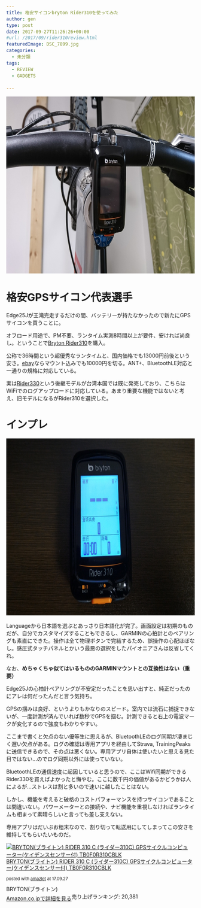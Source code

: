```yaml
---
title: 格安サイコンbryton Rider310を使ってみた
author: gen
type: post
date: 2017-09-27T11:26:26+00:00
#url: /2017/09/rider310review.html
featuredImage: DSC_7899.jpg
categories:
  - 未分類
tags:
  - REVIEW
  - GADGETS

---
```

<img class="wp-image-745 size-large alignnone" src="./DSC_7899.jpg" alt="" width="840" height="473" />

# 格安GPSサイコン代表選手

Edge25Jが王滝完走するだけの間、バッテリーが持たなかったので新たにGPSサイコンを買うことに。

オフロード用途で、PM不要、ランタイム実測8時間以上が要件、安ければ尚良し。ということで[Bryton Rider310][1]を購入。

公称で36時間という超優秀なランタイムと、国内価格でも13000円前後という安さ。[ebay][2]ならマウント込みでも10000円を切る。ANT+、BluetoothLE対応と一通りの規格に対応している。

実は[Rider330][3]という後継モデルが台湾本国では既に発売しており、こちらはWiFiでのログアップロードに対応している。あまり重要な機能ではないと考え、旧モデルになるがRider310を選択した。

# インプレ

<img class="aligncenter size-large wp-image-753" src="./P_20170927_201256.jpg" alt="" width="840" height="473" />

Languageから日本語を選ぶとあっさり日本語化が完了。画面設定は初期のものだが、自分でカスタマイズすることもできるし、GARMINの心拍計とのペアリングも素直にできた。操作は全て物理ボタンで完結するため、誤操作の心配ほぼなし。感圧式タッチパネルとかいう最悪の選択をしたパイオニアさんは反省してくれ。

なお、**めちゃくちゃ似てはいるもののGARMINマウントとの互換性はない（重要）**

Edge25Jの心拍計ペアリングが不安定だったことを思い出すと、純正だったのにアレは何だったんだと言う気持ち。

GPSの掴みは良好、というよりもかなりのスピード。室内では流石に捕捉できないが、一度計測が済んでいれば数秒でGPSを掴む。計測できると右上の電波マークが変化するので強度もわかりやすい。

ここまで書くと欠点のない優等生に思えるが、BluetoothLEのログ同期が凄まじく遅い欠点がある。ログの確認は専用アプリを経由してStrava, TrainingPeaksに送信できるので、その点は悪くない。専用アプリ自体は使いたいと思える見た目ではない…のでログ同期以外には使っていない。

BluetoothLEの通信速度に起因していると思うので、ここはWifi同期ができるRider330を買えばよかったと悔やむ。ここに数千円の価値があるかどうかは人によるが…ストレスは割と多いので速いに越したことはない。

しかし、機能を考えると破格のコストパフォーマンスを持つサイコンであることは間違いない。パワーメーターとの接続や、ナビ機能を重視しなければランタイムも相まって素晴らしいと言っても差し支えない。

専用アプリはだいぶお粗末なので、割り切って転送用にしてしまってこの安さを維持してもらいたいものだ。

<div class="amazlet-box" style="margin-bottom: 0px;">
  <div class="amazlet-image" style="float: left; margin: 0px 12px 1px 0px;">
    <a href="http://www.amazon.co.jp/exec/obidos/ASIN/B074KXFHDW/gensobunya-22/ref=nosim/" target="_blank" rel="noopener" name="amazletlink"><img style="border: none;" src="https://images-fe.ssl-images-amazon.com/images/I/41ewbXgKe-L._SL160_.jpg" alt="BRYTON(ブライトン) RIDER 310 C (ライダー310C) GPSサイクルコンピューター(ケイデンスセンサー付) TB0F0R310CBLK" /></a>
  </div>
  <div class="amazlet-info" style="line-height: 120%; margin-bottom: 10px;">
    <div class="amazlet-name" style="margin-bottom: 10px; line-height: 120%;">
    <a href="http://www.amazon.co.jp/exec/obidos/ASIN/B074KXFHDW/gensobunya-22/ref=nosim/" target="_blank" rel="noopener" name="amazletlink">BRYTON(ブライトン) RIDER 310 C (ライダー310C) GPSサイクルコンピューター(ケイデンスセンサー付) TB0F0R310CBLK</a></p>
      <div class="amazlet-powered-date" style="font-size: 80%; margin-top: 5px; line-height: 120%;">
      posted with <a title="amazlet" href="http://www.amazlet.com/" target="_blank" rel="noopener">amazlet</a> at 17.09.27
    </div>
  </div>
</div>

<div class="amazlet-detail">
BRYTON(ブライトン) <br /> 売り上げランキング: 20,381

  <div class="amazlet-sub-info" style="float: left;">
<div class="amazlet-link" style="margin-top: 5px;">
  <a href="http://www.amazon.co.jp/exec/obidos/ASIN/B074KXFHDW/gensobunya-22/ref=nosim/" target="_blank" rel="noopener" name="amazletlink">Amazon.co.jpで詳細を見る</a>
</div>

  </div>

  <div class="amazlet-footer" style="clear: left;">
     
  </div>
</div>

 [1]: http://amzn.to/2xAqcrr
 [2]: https://rover.ebay.com/rover/1/711-53200-19255-0/1?icep_id=114&ipn=icep&toolid=20004&campid=5338191852&mpre=http%3A%2F%2Fwww.ebay.com%2Fitm%2FBryton-Rider-310E-GPS-Bike-Bicycle-Cycling-Computer-Extension-Mount-%2F172011670052%3Fepid%3D1249387116%26hash%3Ditem280cb1ca24%3Ag%3AfjkAAOSwTM5Yw6oj
 [3]: https://rover.ebay.com/rover/1/711-53200-19255-0/1?icep_id=114&ipn=icep&toolid=20004&campid=5338191852&mpre=http%3A%2F%2Fwww.ebay.com%2Fitm%2FBryton-Rider-330E-GPS-Cycling-Computer-%2F192113222737%3Fepid%3D1888854696%26hash%3Ditem2cbad72451%3Ag%3AUIEAAOSwEzxYWBXn
